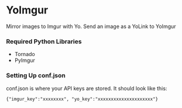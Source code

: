 # YoImgur
Mirror images to Imgur with Yo. Send an image as a YoLink to YoImgur

### Required Python Libraries
 
 * Tornado
 * PyImgur

### Setting Up conf.json
conf.json is where your API keys are stored. It should look like this:
  
 `{"imgur_key":"xxxxxxxx", "yo_key":"xxxxxxxxxxxxxxxxxxxxx"}`

